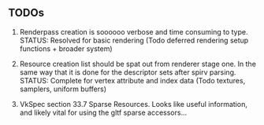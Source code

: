 ## TODOs ##

1. Renderpass creation is soooooo verbose and time consuming to type.
   STATUS: Resolved for basic rendering (Todo deferred rendering setup functions + broader system)

2. Resource creation list should be spat out from renderer stage one. In the same way that it
   is done for the descriptor sets after spirv parsing.
   STATUS: Complete for vertex attribute and index data (Todo textures, samplers, uniform buffers)

3. VkSpec section 33.7 Sparse Resources. Looks like useful information, and likely vital
   for using the gltf sparse accessors...
